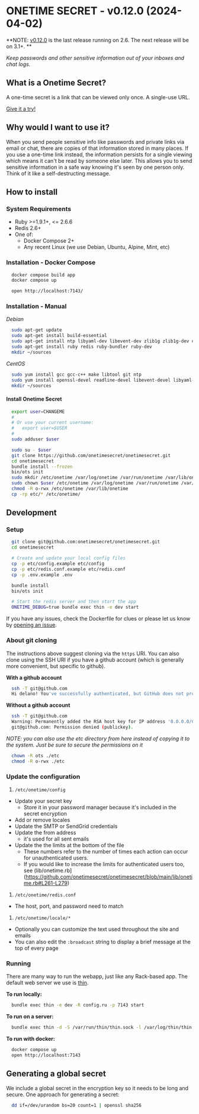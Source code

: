 # ONETIME SECRET - v0.12.0 (2024-04-02)


**NOTE: [v0.12.0](https://github.com/onetimesecret/onetimesecret/releases/tag/v0.12.0) is the last release running on 2.6. The next release will be on 3.1+. **


*Keep passwords and other sensitive information out of your inboxes and chat logs.*

## What is a Onetime Secret? ##

A one-time secret is a link that can be viewed only once. A single-use URL.

<a class="msg" href="https://onetimesecret.com/">Give it a try!</a>

## Why would I want to use it? ##

When you send people sensitive info like passwords and private links via email or chat, there are copies of that information stored in many places. If you use a one-time link instead, the information persists for a single viewing which means it can't be read by someone else later. This allows you to send sensitive information in a safe way knowing it's seen by one person only. Think of it like a self-destructing message.

## How to install

### System Requirements
* Ruby >=1.9.1+, <= 2.6.6
* Redis 2.6+
* One of:
  * Docker Compose 2+
  * Any recent Linux (we use Debian, Ubuntu, Alpine, Mint, etc)

### Installation - Docker Compose

```bash
  docker compose build app
  docker compose up

  open http://localhost:7143/
```

### Installation - Manual

*Debian*

```bash
  sudo apt-get update
  sudo apt-get install build-essential
  sudo apt-get install ntp libyaml-dev libevent-dev zlib1g zlib1g-dev openssl libssl-dev libxml2 libreadline-gplv2-dev
  sudo apt-get install ruby redis ruby-bundler ruby-dev
  mkdir ~/sources
```

*CentOS*

```bash
  sudo yum install gcc gcc-c++ make libtool git ntp
  sudo yum install openssl-devel readline-devel libevent-devel libyaml-devel zlib-devel
  mkdir ~/sources
```

#### Install Onetime Secret

```bash
  export user=CHANGEME
  #
  # Or use your current username:
  #   export user=$USER
  #
  sudo adduser $user

  sudo su - $user
  git clone https://github.com/onetimesecret/onetimesecret.git
  cd onetimesecret
  bundle install --frozen
  bin/ots init
  sudo mkdir /etc/onetime /var/log/onetime /var/run/onetime /var/lib/onetime
  sudo chown $user /etc/onetime /var/log/onetime /var/run/onetime /var/lib/onetime
  chmod -R o-rwx /etc/onetime /var/lib/onetime
  cp -rp etc/* /etc/onetime/
```

## Development

### Setup

```bash
  git clone git@github.com:onetimesecret/onetimesecret.git
  cd onetimesecret

  # Create and update your local config files
  cp -p etc/config.example etc/config
  cp -p etc/redis.conf.example etc/redis.conf
  cp -p .env.example .env

  bundle install
  bin/ots init

  # Start the redis server and then start the app
  ONETIME_DEBUG=true bundle exec thin -e dev start
```

If you have any issues, check the Dockerfile for clues or please let us know by [opening an issue](https://github.com/onetimesecret/onetimesecret/issues/new).

### About git cloning

The instructions above suggest cloning via the `https` URI. You can also clone using the SSH URI if you have a github account (which is generally more convenient, but specific to github).

**With a github account**
```bash
  ssh -T git@github.com
  Hi delano! You've successfully authenticated, but GitHub does not provide shell access.
```

**Without a github account**
```bash
  ssh -T git@github.com
  Warning: Permanently added the RSA host key for IP address '0.0.0.0/0' to the list of known hosts.
  git@github.com: Permission denied (publickey).
```

*NOTE: you can also use the etc directory from here instead of copying it to the system. Just be sure to secure the permissions on it*

```bash
  chown -R ots ./etc
  chmod -R o-rwx ./etc
```

### Update the configuration

1. `/etc/onetime/config`
  * Update your secret key
    * Store it in your password manager because it's included in the secret encryption
  * Add or remove locales
  * Update the SMTP or SendGrid credentials
  * Update the from address
    * it's used for all sent emails
  * Update the the limits at the bottom of the file
    * These numbers refer to the number of times each action can occur for unauthenticated users.
    * If you would like to increase the limits for authenticated users too, see (lib/onetime.rb](https://github.com/onetimesecret/onetimesecret/blob/main/lib/onetime.rb#L261-L279)
1. `/etc/onetime/redis.conf`
  * The host, port, and password need to match
1. `/etc/onetime/locale/*`
  * Optionally you can customize the text used throughout the site and emails
  * You can also edit the `:broadcast` string to display a brief message at the top of every page

### Running

There are many way to run the webapp, just like any Rack-based app. The default web server we use is [thin](https://github.com/macournoyer/thin).

**To run locally:**

```bash
  bundle exec thin -e dev -R config.ru -p 7143 start
```

**To run on a server:**

```bash
  bundle exec thin -d -S /var/run/thin/thin.sock -l /var/log/thin/thin.log -P /var/run/thin/thin.pid -e prod -s 2 restart
```

**To run with docker:**

```bash
  docker compose up
  open http://localhost:7143
```

## Generating a global secret

We include a global secret in the encryption key so it needs to be long and secure. One approach for generating a secret:

```bash
  dd if=/dev/urandom bs=20 count=1 | openssl sha256
```
